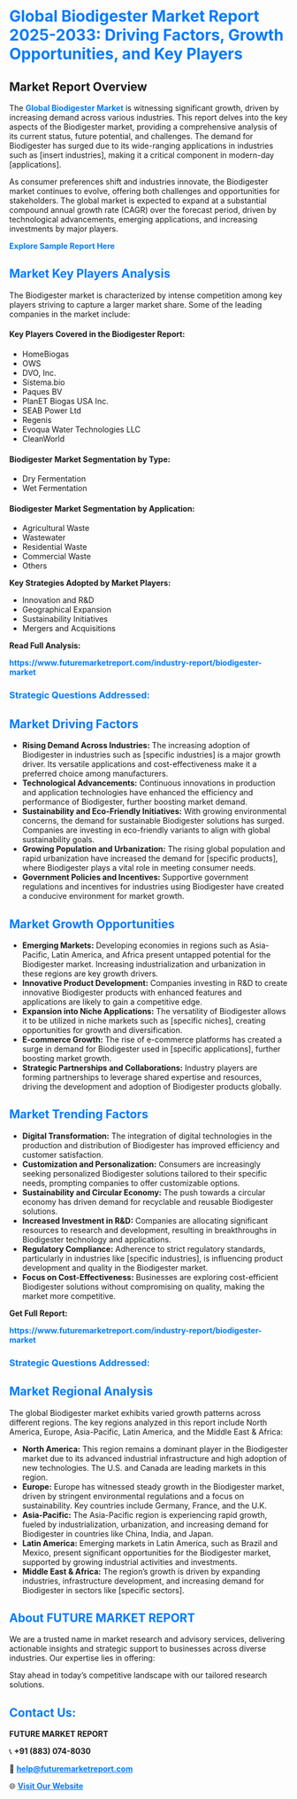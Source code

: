 <h1 style="color: #007BFF;">Global Biodigester Market Report 2025-2033: Driving Factors, Growth Opportunities, and Key Players</h1>

<section id="overview">
<h2>Market Report Overview</h2>
<p>The <a href="https://www.futuremarketreport.com/industry-report/biodigester-market" style="color: #007BFF; text-decoration: none;"><strong>Global Biodigester Market</strong></a> is witnessing significant growth, driven by increasing demand across various industries. This report delves into the key aspects of the Biodigester market, providing a comprehensive analysis of its current status, future potential, and challenges. The demand for Biodigester has surged due to its wide-ranging applications in industries such as [insert industries], making it a critical component in modern-day [applications].</p>
<p>As consumer preferences shift and industries innovate, the Biodigester market continues to evolve, offering both challenges and opportunities for stakeholders. The global market is expected to expand at a substantial compound annual growth rate (CAGR) over the forecast period, driven by technological advancements, emerging applications, and increasing investments by major players.</p>
</section>

<section id="overview">
<p><a href="https://www.futuremarketreport.com/request-sample/reportId=114474" style="color: #007BFF; text-decoration: none;"><strong>Explore Sample Report Here</strong></a></p>
</section>

<section id="key-players">
<h2 style="color: #007BFF;">Market Key Players Analysis</h2>
<p>The Biodigester market is characterized by intense competition among key players striving to capture a larger market share. Some of the leading companies in the market include:</p>
<h4>Key Players Covered in the Biodigester Report:</h4>
<ul><li>HomeBiogas</li><li>OWS</li><li>DVO, Inc.</li><li>Sistema.bio</li><li>Paques BV</li><li>PlanET Biogas USA Inc.</li><li>SEAB Power Ltd</li><li>Regenis</li><li>Evoqua Water Technologies LLC</li><li>CleanWorld</li></ul>
<h4>Biodigester Market Segmentation by Type:</h4>
<ul><li>Dry Fermentation</li><li>Wet Fermentation</li></ul>

<h4>Biodigester Market Segmentation by Application:</h4>
<ul><li>Agricultural Waste</li><li>Wastewater</li><li>Residential Waste</li><li>Commercial Waste</li><li>Others</li></ul>
<p><strong>Key Strategies Adopted by Market Players:</strong></p>
<ul>
<li>Innovation and R&D</li>
<li>Geographical Expansion</li>
<li>Sustainability Initiatives</li>
<li>Mergers and Acquisitions</li>
</ul>
</section>

<section>
<p><strong>Read Full Analysis: </strong></p><a href="https://www.futuremarketreport.com/industry-report/biodigester-market" style="color: #007BFF; text-decoration: none;"><strong>https://www.futuremarketreport.com/industry-report/biodigester-market</strong></a>
<h3 style="color: #007BFF;">Strategic Questions Addressed:</h3>
</section>

<section id="driving-factors">
<h2 style="color: #007BFF;">Market Driving Factors</h2>
<ul>
<li><strong>Rising Demand Across Industries:</strong> The increasing adoption of Biodigester in industries such as [specific industries] is a major growth driver. Its versatile applications and cost-effectiveness make it a preferred choice among manufacturers.</li>
<li><strong>Technological Advancements:</strong> Continuous innovations in production and application technologies have enhanced the efficiency and performance of Biodigester, further boosting market demand.</li>
<li><strong>Sustainability and Eco-Friendly Initiatives:</strong> With growing environmental concerns, the demand for sustainable Biodigester solutions has surged. Companies are investing in eco-friendly variants to align with global sustainability goals.</li>
<li><strong>Growing Population and Urbanization:</strong> The rising global population and rapid urbanization have increased the demand for [specific products], where Biodigester plays a vital role in meeting consumer needs.</li>
<li><strong>Government Policies and Incentives:</strong> Supportive government regulations and incentives for industries using Biodigester have created a conducive environment for market growth.</li>
</ul>
</section>

<section id="growth-opportunities">
<h2 style="color: #007BFF;">Market Growth Opportunities</h2>
<ul>
<li><strong>Emerging Markets:</strong> Developing economies in regions such as Asia-Pacific, Latin America, and Africa present untapped potential for the Biodigester market. Increasing industrialization and urbanization in these regions are key growth drivers.</li>
<li><strong>Innovative Product Development:</strong> Companies investing in R&D to create innovative Biodigester products with enhanced features and applications are likely to gain a competitive edge.</li>
<li><strong>Expansion into Niche Applications:</strong> The versatility of Biodigester allows it to be utilized in niche markets such as [specific niches], creating opportunities for growth and diversification.</li>
<li><strong>E-commerce Growth:</strong> The rise of e-commerce platforms has created a surge in demand for Biodigester used in [specific applications], further boosting market growth.</li>
<li><strong>Strategic Partnerships and Collaborations:</strong> Industry players are forming partnerships to leverage shared expertise and resources, driving the development and adoption of Biodigester products globally.</li>
</ul>
</section>

<section id="trending-factors">
<h2 style="color: #007BFF;">Market Trending Factors</h2>
<ul>
<li><strong>Digital Transformation:</strong> The integration of digital technologies in the production and distribution of Biodigester has improved efficiency and customer satisfaction.</li>
<li><strong>Customization and Personalization:</strong> Consumers are increasingly seeking personalized Biodigester solutions tailored to their specific needs, prompting companies to offer customizable options.</li>
<li><strong>Sustainability and Circular Economy:</strong> The push towards a circular economy has driven demand for recyclable and reusable Biodigester solutions.</li>
<li><strong>Increased Investment in R&D:</strong> Companies are allocating significant resources to research and development, resulting in breakthroughs in Biodigester technology and applications.</li>
<li><strong>Regulatory Compliance:</strong> Adherence to strict regulatory standards, particularly in industries like [specific industries], is influencing product development and quality in the Biodigester market.</li>
<li><strong>Focus on Cost-Effectiveness:</strong> Businesses are exploring cost-efficient Biodigester solutions without compromising on quality, making the market more competitive.</li>
</ul>
</section>

<section>
<p><strong>Get Full Report: </strong></p><a href="https://www.futuremarketreport.com/industry-report/biodigester-market" style="color: #007BFF; text-decoration: none;"><strong>https://www.futuremarketreport.com/industry-report/biodigester-market</strong></a>
<h3 style="color: #007BFF;">Strategic Questions Addressed:</h3>
</section>


<section id="regional-analysis">
<h2 style="color: #007BFF;">Market Regional Analysis</h2>
<p>The global Biodigester market exhibits varied growth patterns across different regions. The key regions analyzed in this report include North America, Europe, Asia-Pacific, Latin America, and the Middle East & Africa:</p>
<ul>
<li><strong>North America:</strong> This region remains a dominant player in the Biodigester market due to its advanced industrial infrastructure and high adoption of new technologies. The U.S. and Canada are leading markets in this region.</li>
<li><strong>Europe:</strong> Europe has witnessed steady growth in the Biodigester market, driven by stringent environmental regulations and a focus on sustainability. Key countries include Germany, France, and the U.K.</li>
<li><strong>Asia-Pacific:</strong> The Asia-Pacific region is experiencing rapid growth, fueled by industrialization, urbanization, and increasing demand for Biodigester in countries like China, India, and Japan.</li>
<li><strong>Latin America:</strong> Emerging markets in Latin America, such as Brazil and Mexico, present significant opportunities for the Biodigester market, supported by growing industrial activities and investments.</li>
<li><strong>Middle East & Africa:</strong> The region’s growth is driven by expanding industries, infrastructure development, and increasing demand for Biodigester in sectors like [specific sectors].</li>
</ul>
</section>

<footer>
<h2 style="color: #007BFF;">About FUTURE MARKET REPORT</h2>
<p>We are a trusted name in market research and advisory services, delivering actionable insights and strategic support to businesses across diverse industries. Our expertise lies in offering:</p>

<p>Stay ahead in today’s competitive landscape with our tailored research solutions.</p>

<h2 style="color: #007BFF;">Contact Us:</h2>
<p><strong>FUTURE MARKET REPORT</strong></p>
<p>📞 <strong>+91 (883) 074-8030</strong></p>
<p>📧 <strong><a href="mailto:help@futuremarketreport.com" style="color: #007BFF;">help@futuremarketreport.com</a></strong></p>
<p>🌐 <strong><a href="https://www.futuremarketreport.com/" style="color: #007BFF;">Visit Our Website</a></strong></p>
</footer>